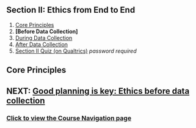 ## Section II: Ethics from End to End

1. [Core Principles](endto.md)
2. **[Before Data Collection]**
3. [During Data Collection](endto-during.md)
4. [After Data Collection](endto-after.md)
5. [Section II Quiz (on Qualtrics)](https://oxfordeducation.eu.qualtrics.com/jfe/form/SV_bPHRKTydLSyDzRH) *password required*

## Core Principles

## NEXT: [Good planning is key: Ethics before data collection](endto-during.md)
### [Click to view the Course Navigation page](toc.md)
